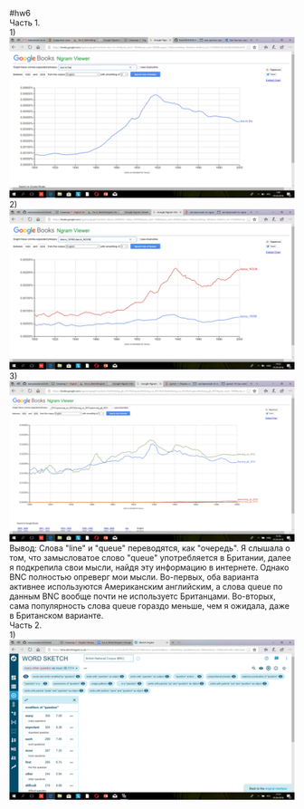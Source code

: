 #hw6    
Часть 1.  
1)
![Image alt](https://github.com/nastyasavanovich/hw6/blob/master/Снимок%20экрана%20(1).png)  
2)   
![Image alt](https://github.com/nastyasavanovich/hw6/blob/master/Снимок%20экрана%20(2).png)  
3)  
![Image alt](https://github.com/nastyasavanovich/hw6/blob/master/Снимок%20экрана%20(3).png)  
Вывод: Слова "line" и "queue" переводятся, как "очередь". Я слышала о том, что замысловатое слово "queue" употребляется в Британии, далее я подкрепила свои мысли, найдя эту информацию в интернете. Однако BNC полностью опреверг мои мысли. Во-первых, оба варианта активнее используются Американским английским, а слова queue по данным BNC вообще почти не используетс Британцами. Во-вторых, сама популярность слова queue гораздо меньше, чем я ожидала, даже в Британском варианте.  
Часть 2.  
1)  
![Image alt](https://github.com/nastyasavanovich/hw6/blob/master/Снимок%20экрана%20(4).png)
